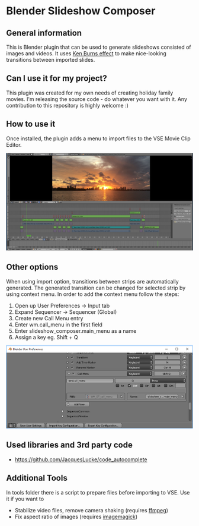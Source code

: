 Blender Slideshow Composer
==========================

General information
-------------------
This is Blender plugin that can be used to generate slideshows consisted of images and videos. It uses [Ken Burns effect](https://en.wikipedia.org/wiki/Ken_Burns_effect) to make nice-looking transitions between imported slides. 

Can I use it for my project?
----------------------------
This plugin was created for my own needs of creating holiday family movies. I'm releasing the source code - do whatever you want with it. Any contribution to this repository is highly welcome :)   

How to use it
-------------
Once installed, the plugin adds a menu to import files to the VSE Movie Clip Editor.

![Imported strips example](docs/imported_strips.png)

Other options
--------------------
When using import option, transitions between strips are automatically generated. The generated transition can be changed for selected strip by using context menu. In order to add the context menu follow the steps:
1. Open up User Preferences -> Input tab
2. Expand Sequencer -> Sequencer (Global)
3. Create new Call Menu entry
5. Enter wm.call_menu in the first field
6. Enter slideshow_composer.main_menu as a name
7. Assign a key eg. Shift + Q

![Menu Key Shortcut](docs/blender_menu_shortcut.png)

Used libraries and 3rd party code
---------------------------------
* https://github.com/JacquesLucke/code_autocomplete

Additional Tools
-----
In tools folder there is a script to prepare files before importing to VSE. Use it if you want to

* Stabilize video files, remove camera shaking (requires [ffmpeg](https://www.ffmpeg.org/))
* Fix aspect ratio of images (requires [imagemagick](https://www.imagemagick.org/))
